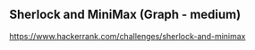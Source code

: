 ## Sherlock and MiniMax (Graph - medium)

https://www.hackerrank.com/challenges/sherlock-and-minimax

